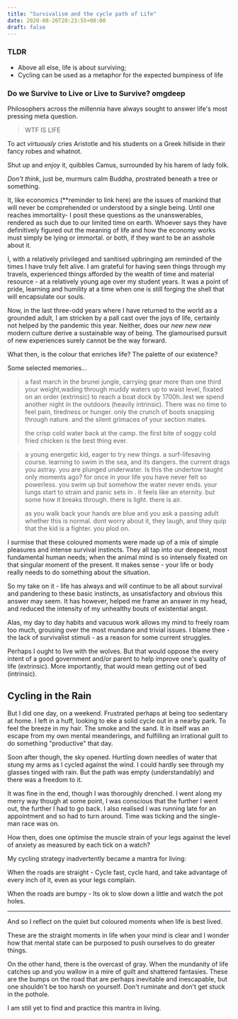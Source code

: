```yaml
---
title: "Survivalism and the cycle path of Life"
date: 2020-08-26T20:23:55+08:00
draft: false
---
```


### TLDR 

- Above all else, life is about surviving;
- Cycling can be used as a metaphor for the expected bumpiness of life

### Do we Survive to Live or Live to Survive? omgdeep

Philosophers across the millennia have always sought to answer life's most pressing meta question. 

> WTF IS LIFE

To act *virtuously* cries Aristotle and his students on a Greek hillside in their fancy robes and whatnot.

Shut up and *enjoy* it, quibbles Camus, surrounded by his harem of lady folk.

*Don't think*, just be, murmurs calm Buddha, prostrated beneath a tree or something.

It, like economics (**reminder to link here) are the issues of mankind that will never be comprehended or understood by a single being. Until one reaches immortality- I posit these questions as the unanswerables, rendered as such due to our limited time on earth. Whoever says they have definitively figured out the meaning of life and how the economy works must simply be lying or immortal. or both, if they want to be an asshole about it.

I, with a relatively privileged and sanitised upbringing am reminded of the times I have truly felt alive. I am grateful for having seen things through my travels, experienced things afforded by the wealth of time and material resource - at a relatively young age over my student years. It was a point of pride, learning and humility at a time when one is still forging the shell that will encapsulate our souls. 

Now, in the last three-odd years where I have returned to the world as a grounded adult, I am stricken by a pall cast over the joys of life, certainly not helped by the pandemic this year. Neither, does our *new new new* modern culture derive a sustainable way of being. The glamourised pursuit of new experiences surely cannot be the way forward. 

What then, is the colour that enriches life? The palette of our existence? 

Some selected memories...

> a fast march in the brunei jungle, carrying gear more than one third your weight,wading through muddy waters up to waist level, fixated on an order (extrinsic) to reach a boat dock by 1700h..lest we spend another night in the outdoors (heavily intrinsic). There was no time to feel pain, tiredness or hunger. only the crunch  of boots snapping through nature. and the silent grimaces of your section mates.
>
> the crisp cold water back at the camp. the first bite of soggy cold fried chicken is the best thing ever.

> a young energetic kid, eager to try new things. a surf-lifesaving course. learning to swim in the sea, and its dangers. the current drags you astray. you are plunged underwater. Is this the undertow taught only moments ago? for once in your life you have never felt so powerless. you swim up but somehow the water never ends. your lungs start to strain and panic sets in . it feels like an eternity. but some how it breaks through. there is light. there is air.
>
> as you walk back your hands are blue and you ask a passing adult whether this is normal. dont worry about it, they laugh, and they quip that the kid is a fighter. you plod on.

I surmise that these coloured moments were made up of a mix of simple pleasures and intense survival instincts. They all tap into our deepest, most fundamental human needs; when the animal mind is so intensely fixated on that singular moment of the present. It makes sense - your life or body really needs to do something about the situation.

So my take on it - life has always and will continue to be all about survival and pandering to these basic instincts, as unsatisfactory and obvious this answer may seem. It has however, helped me frame an answer in my head, and reduced the intensity of my unhealthy bouts of existential angst.

Alas, my day to day habits and vacuous work allows my mind to freely roam too much, grousing over the most mundane and trivial issues. I blame thee - the lack of survivalist stimuli - as a reason for some current struggles.

Perhaps I ought to live with the wolves. But that would oppose the every intent of a good government and/or parent to help improve one's quality of life (extrinsic). More importantly, that would mean getting out of bed (intrinsic). 

## Cycling in the Rain

But I did one day, on a weekend. Frustrated perhaps at being too sedentary at home. I left in a huff, looking to eke a solid cycle out in a nearby park. To feel the breeze in my hair. The smoke and the sand. It in itself was an escape from my own mental meanderings, and fulfilling an irrational guilt to do something "productive" that day.

Soon after though, the sky opened. Hurtling down needles of water that stung my arms as I cycled against the wind. I could hardly see through my glasses tinged with rain. But the path was empty (understandably) and there was a freedom to it.

It was fine in the end, though I was thoroughly drenched. I went along my merry way though at some point, I was conscious that the further I went out, the further I had to go back. I also realised I was running late for an appointment and so had to turn around. Time was ticking and the single-man race was on. 

How then, does one optimise the muscle strain of your legs against the level of anxiety as measured by each tick on a watch?

My cycling strategy inadvertently became a mantra for living:

When the roads are straight - Cycle fast, cycle hard, and take advantage of every inch of it, even as your legs complain.

When the roads are bumpy - Its ok to slow down a little and watch the pot holes. 

---

And so I reflect on the quiet but coloured moments when life is best lived. 

These are the straight moments in life when your mind is clear and I wonder how that mental state can be purposed to push ourselves to  do greater things.

On the other hand, there is the overcast of gray. When the mundanity of life catches up and you wallow in a mire of guilt and shattered fantasies. These are the bumps on the road that are perhaps inevitable and inescapable, but one shouldn't be too harsh on yourself. Don't ruminate and don't get stuck in the pothole.

I am still yet to find and practice this mantra in living.